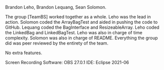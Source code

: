 Brandon Leho, Brandon Lequang, Sean Solomon.


The group [TeamBS] worked together as a whole. Leho was the lead in action. Solomon coded the ArrayBagTest and aided in pushing the code to GitHub. Lequang coded the BagInterface and ResizeableArray. Leho coded the LinkedBag and LinkedBagTest. Leho was also in charge of time complexity. Solomon was also in charge of README. Everything the group did was peer reviewed by the entirety of the team.

No extra features.


Screen Recording Software: OBS 27.0.1 
IDE: Eclipse 2021-06 
